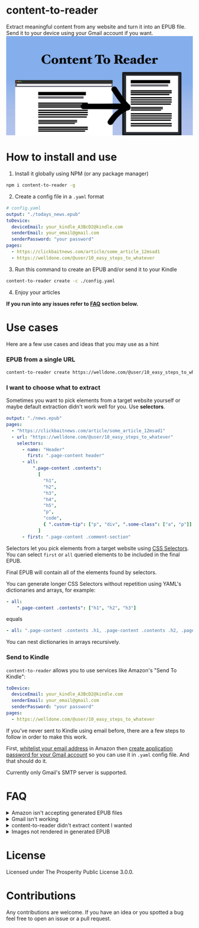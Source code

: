 # content-to-reader

Extract meaningful content from any website and turn it into an EPUB file. Send it to your device using your Gmail account if you want.
![content-to-reader](./readme/readme_hero.jpeg)

# How to install and use

1. Install it globally using NPM (or any package manager)

```bash
npm i content-to-reader -g
```

2. Create a config file in a `.yaml` format

```yaml
# config.yaml
output: "./todays_news.epub"
toDevice:
  deviceEmail: your_kindle_A3BcD2@kindle.com
  senderEmail: your_email@gmail.com
  senderPassword: "your password"
pages:
  - https://clickbaitnews.com/article/some_article_12msad1
  - https://welldone.com/@user/10_easy_steps_to_whatever
```

3. Run this command to create an EPUB and/or send it to your Kindle

```bash
content-to-reader create -c ./config.yaml
```

4. Enjoy your articles

**If you run into any issues refer to [FAQ](#faq) section below.**

# Use cases

Here are a few use cases and ideas that you may use as a hint

### EPUB from a single URL

```bash
content-to-reader create https://welldone.com/@user/10_easy_steps_to_whatever
```

### I want to choose what to extract

Sometimes you want to pick elements from a target website yourself or maybe default extraction didn't work well for you. Use **selectors**.

```yaml
output: "./news.epub"
pages:
  - "https://clickbaitnews.com/article/some_article_12msad1"
  - url: "https://welldone.com/@user/10_easy_steps_to_whatever"
    selectors:
      - name: "Header"
        first: ".page-content header"
      - all:
          ".page-content .contents":
            [
              "h1",
              "h2",
              "h3",
              "h4",
              "h5",
              "p",
              "code",
              { ".custom-tip": ["p", "div", ".some-class": ["a", "p"]] },
            ]
      - first: ".page-content .comment-section"
```

Selectors let you pick elements from a target website using [CSS Selectors](https://www.w3schools.com/cssref/css_selectors.php). You can select `first` or `all` queried elements to be included in the final EPUB.

Final EPUB will contain all of the elements found by selectors.

You can generate longer CSS Selectors without repetition using YAML's dictionaries and arrays, for example:

```yaml
- all:
    ".page-content .contents": ["h1", "h2", "h3"]
```

equals

```yaml
- all: ".page-content .contents .h1, .page-content .contents .h2, .page-content .contents .h3"
```

You can nest dictionaries in arrays recursively.

### Send to Kindle

`content-to-reader` allows you to use services like Amazon's "Send To Kindle":

```yaml
toDevice:
  deviceEmail: your_kindle_A3BcD2@kindle.com
  senderEmail: your_email@gmail.com
  senderPassword: "your password"
pages:
  - https://welldone.com/@user/10_easy_steps_to_whatever
```

If you've never sent to Kindle using email before, there are a few steps to follow in order to make this work.

First, [whitelist your email address](https://www.amazon.com/gp/help/customer/display.html%3FnodeId%3DGX9XLEVV8G4DB28H) in Amazon then [create application password for your Gmail account](https://support.google.com/mail/answer/185833?hl=en) so you can use it in `.yaml` config file. And that should do it.

Currently only Gmail's SMTP server is supported.

# FAQ

<details>
  <summary>Amazon isn't accepting generated EPUB files</summary>
  You've got an email saying Amazon didn't accept your file. Now what?

Is your email address known by Amazon? If not then [whitelist your email address](https://www.amazon.com/gp/help/customer/display.html%3FnodeId%3DGX9XLEVV8G4DB28H) in Amazon.

Isn't your file too big? Remember that "Send to Kindle" imposes 50mb limit.

Sometimes Amazon just rejects a file for whatever reason. You can use Calibre as a last resort and let it do its magic so Amazon accepts your file. There's a ton of material on this on the Internet.

</details>
<details>
  <summary>Gmail isn't working</summary>
    You can't use your regular Gmail password. [Create application password for your Gmail account](https://support.google.com/mail/answer/185833?hl=en) so you can use it in `.yaml` config file.

</details>
<details>
  <summary>content-to-reader didn't extract content I wanted</summary>
  
  Default extraction algorithm isn't perfect. Sometimes it fails to extract the exact content you're interested in. You can use selectors to pick relevant elements yourself. Please see "I want to choose what to extract" in Use Cases.
</details>
<details>
  <summary>Images not rendered in generated EPUB</summary>
  If the website you're targeting requests resources (such as images) using unencrypted connection (`http` instead of `https`) then those resources will be ignored. Use HTTPS.

Currently there is no way to change this behaviour.

</details>

# License
Licensed under The Prosperity Public License 3.0.0.

<!--  -->

# Contributions

Any contributions are welcome. If you have an idea or you spotted a bug feel free to open an issue or a pull request.
